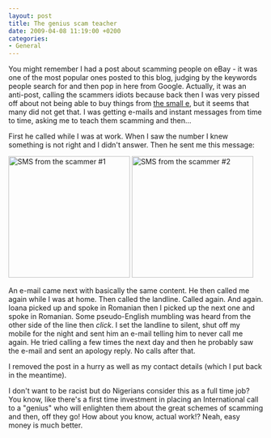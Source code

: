 ```yaml
---
layout: post
title: The genius scam teacher
date: 2009-04-08 11:19:00 +0200
categories:
- General
---
```

You might remember I had a post about scamming people on eBay - it was one of the most popular ones posted to this blog, judging by the keywords people search for and then pop in here from Google. Actually, it was an anti-post, calling the scammers idiots because back then I was very pissed off about not being able to buy things from <a href="http://www.ebay.com">the small e</a>, but it seems that many did not get that. I was getting e-mails and instant messages from time to time, asking me to teach them scamming and then...

First he called while I was at work. When I saw the number I knew something is not right and I didn't answer. Then he sent me this message:

<img src="https://content.rusiczki.net/2009/04/the-scam-teacher-1.jpg" alt="SMS from the scammer #1" title="SMS from the scammer #1" width="240" height="240" class="alignnone size-full wp-image-717" /> <img src="https://content.rusiczki.net/2009/04/the-scam-teacher-2.jpg" alt="SMS from the scammer #2" title="SMS from the scammer #2" width="240" height="240" class="alignnone size-full wp-image-718" />

An e-mail came next with basically the same content. He then called me again while I was at home. Then called the landline. Called again. And again. Ioana picked up and spoke in Romanian then I picked up the next one and spoke in Romanian. Some pseudo-English mumbling was heard from the other side of the line then *click*. I set the landline to silent, shut off my mobile for the night and sent him an e-mail telling him to never call me again. He tried calling a few times the next day and then he probably saw the e-mail and sent an apology reply. No calls after that.

I removed the post in a hurry as well as my contact details (which I put back in the meantime).

I don't want to be racist but do Nigerians consider this as a full time job? You know, like there's a first time investment in placing an International call to a "genius" who will enlighten them about the great schemes of scamming and then, off they go! How about you know, actual work!? Neah, easy money is much better.
